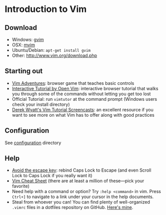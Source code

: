 # Introduction to Vim

## Download
* Windows: [gvim](http://www.vim.org/download.php#pc)
* OSX: [mvim](https://code.google.com/p/macvim/)
* Ubuntu/Debian: `apt-get install gvim`
* Other: <http://www.vim.org/download.php>

## Starting out
* [Vim Adventures](http://vim-adventures.com/): browser game that teaches basic
  controls
* [Interactive Tutorial by Open Vim](http://www.openvim.com/tutorial.html):
  interactive browser tutorial that walks you through some of the commands
  without letting you get too lost
* Official Tutorial: run `vimtutor` at the command prompt (Windows users check
  your install directory)
* [Derek Wyatt's Vim Tutorial Screencasts](http://www.derekwyatt.org/vim/vim-tutorial-videos/):
  an excellent resource if you want to see more on what Vim has to offer along
  with good practices

## Configuration
See [configuration](configuration) directory

## Help
* [Avoid the escape key](http://vim.wikia.com/wiki/Avoid_the_escape_key): rebind
  Caps Lock to Escape (and even Scroll Lock to Caps Lock if you really want it)
* [Vim Cheat Sheet](https://www.google.com/search?q=vim+cheat+sheet&tbm=isch)
  (there are at least a million of these—pick your favorite)
* Need help with a command or option? Try `:help <command>` in vim. Press
  `Ctrl+]` to navigate to a link under your cursor in the help documents.
* Steal from whoever you can! You can find plenty of well-organized `.vimrc`
  files in a dotfiles repository on GitHub. [Here's mine](https://github.com/dpatti/dotfiles).
